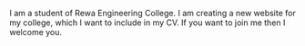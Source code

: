 I am a student of Rewa Engineering College. I am creating a new website for my college, which I want to include in my CV. If you want to join me then I welcome you.
